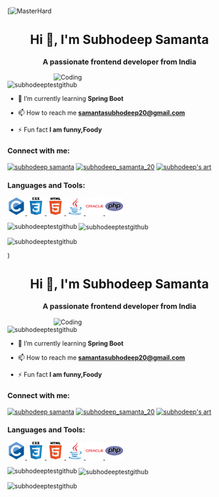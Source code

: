 [![MasterHard](https://1.bp.blogspot.com/-7A4WynwLsMw/XbBpCXG8fHI/AAAAAAAAMt4/uOa1bpLskYgrwGbllhSu2SDj_Mig8SXJQCLcBGAsYHQ/s1600/2000_600px.gif)
<h1 align="center">Hi 👋, I'm Subhodeep Samanta</h1>
<h3 align="center">A passionate frontend developer from India</h3>
<img align="right" alt="Coding" width="400" src="https://cdn.dribbble.com/users/1019864/screenshots/3079099/codeloop.gif">
<p align="left"> <img src="https://komarev.com/ghpvc/?username=subhodeeptestgithub&label=Profile%20views&color=0e75b6&style=flat" alt="subhodeeptestgithub" /> </p>

- 🌱 I’m currently learning **Spring Boot**

- 📫 How to reach me **samantasubhodeep20@gmail.com**

- ⚡ Fun fact **I am funny,Foody**

<h3 align="left">Connect with me:</h3>
<p align="left">
<a href="https://fb.com/subhodeep samanta" target="blank"><img align="center" src="https://raw.githubusercontent.com/rahuldkjain/github-profile-readme-generator/master/src/images/icons/Social/facebook.svg" alt="subhodeep samanta" height="30" width="40" /></a>
<a href="https://instagram.com/subhodeep_samanta_20" target="blank"><img align="center" src="https://raw.githubusercontent.com/rahuldkjain/github-profile-readme-generator/master/src/images/icons/Social/instagram.svg" alt="subhodeep_samanta_20" height="30" width="40" /></a>
<a href="https://www.youtube.com/c/subhodeep's art" target="blank"><img align="center" src="https://raw.githubusercontent.com/rahuldkjain/github-profile-readme-generator/master/src/images/icons/Social/youtube.svg" alt="subhodeep's art" height="30" width="40" /></a>
</p>

<h3 align="left">Languages and Tools:</h3>
<p align="left"> <a href="https://www.cprogramming.com/" target="_blank" rel="noreferrer"> <img src="https://raw.githubusercontent.com/devicons/devicon/master/icons/c/c-original.svg" alt="c" width="40" height="40"/> </a> <a href="https://www.w3schools.com/css/" target="_blank" rel="noreferrer"> <img src="https://raw.githubusercontent.com/devicons/devicon/master/icons/css3/css3-original-wordmark.svg" alt="css3" width="40" height="40"/> </a> <a href="https://www.w3.org/html/" target="_blank" rel="noreferrer"> <img src="https://raw.githubusercontent.com/devicons/devicon/master/icons/html5/html5-original-wordmark.svg" alt="html5" width="40" height="40"/> </a> <a href="https://www.java.com" target="_blank" rel="noreferrer"> <img src="https://raw.githubusercontent.com/devicons/devicon/master/icons/java/java-original.svg" alt="java" width="40" height="40"/> </a> <a href="https://www.oracle.com/" target="_blank" rel="noreferrer"> <img src="https://raw.githubusercontent.com/devicons/devicon/master/icons/oracle/oracle-original.svg" alt="oracle" width="40" height="40"/> </a> <a href="https://www.php.net" target="_blank" rel="noreferrer"> <img src="https://raw.githubusercontent.com/devicons/devicon/master/icons/php/php-original.svg" alt="php" width="40" height="40"/> </a> </p>

<p><img align="left" src="https://github-readme-stats.vercel.app/api/top-langs?username=subhodeeptestgithub&show_icons=true&locale=en&layout=compact" alt="subhodeeptestgithub" /></p>

<p>&nbsp;<img align="center" src="https://github-readme-stats.vercel.app/api?username=subhodeeptestgithub&show_icons=true&locale=en" alt="subhodeeptestgithub" /></p>

<p><img align="center" src="https://github-readme-streak-stats.herokuapp.com/?user=subhodeeptestgithub&" alt="subhodeeptestgithub" /></p>
)

<h1 align="center">Hi 👋, I'm Subhodeep Samanta</h1>
<h3 align="center">A passionate frontend developer from India</h3>
<img align="right" alt="Coding" width="400" src="https://cdn.dribbble.com/users/1019864/screenshots/3079099/codeloop.gif">
<p align="left"> <img src="https://komarev.com/ghpvc/?username=subhodeeptestgithub&label=Profile%20views&color=0e75b6&style=flat" alt="subhodeeptestgithub" /> </p>

- 🌱 I’m currently learning **Spring Boot**

- 📫 How to reach me **samantasubhodeep20@gmail.com**

- ⚡ Fun fact **I am funny,Foody**

<h3 align="left">Connect with me:</h3>
<p align="left">
<a href="https://fb.com/subhodeep samanta" target="blank"><img align="center" src="https://raw.githubusercontent.com/rahuldkjain/github-profile-readme-generator/master/src/images/icons/Social/facebook.svg" alt="subhodeep samanta" height="30" width="40" /></a>
<a href="https://instagram.com/subhodeep_samanta_20" target="blank"><img align="center" src="https://raw.githubusercontent.com/rahuldkjain/github-profile-readme-generator/master/src/images/icons/Social/instagram.svg" alt="subhodeep_samanta_20" height="30" width="40" /></a>
<a href="https://www.youtube.com/c/subhodeep's art" target="blank"><img align="center" src="https://raw.githubusercontent.com/rahuldkjain/github-profile-readme-generator/master/src/images/icons/Social/youtube.svg" alt="subhodeep's art" height="30" width="40" /></a>
</p>

<h3 align="left">Languages and Tools:</h3>
<p align="left"> <a href="https://www.cprogramming.com/" target="_blank" rel="noreferrer"> <img src="https://raw.githubusercontent.com/devicons/devicon/master/icons/c/c-original.svg" alt="c" width="40" height="40"/> </a> <a href="https://www.w3schools.com/css/" target="_blank" rel="noreferrer"> <img src="https://raw.githubusercontent.com/devicons/devicon/master/icons/css3/css3-original-wordmark.svg" alt="css3" width="40" height="40"/> </a> <a href="https://www.w3.org/html/" target="_blank" rel="noreferrer"> <img src="https://raw.githubusercontent.com/devicons/devicon/master/icons/html5/html5-original-wordmark.svg" alt="html5" width="40" height="40"/> </a> <a href="https://www.java.com" target="_blank" rel="noreferrer"> <img src="https://raw.githubusercontent.com/devicons/devicon/master/icons/java/java-original.svg" alt="java" width="40" height="40"/> </a> <a href="https://www.oracle.com/" target="_blank" rel="noreferrer"> <img src="https://raw.githubusercontent.com/devicons/devicon/master/icons/oracle/oracle-original.svg" alt="oracle" width="40" height="40"/> </a> <a href="https://www.php.net" target="_blank" rel="noreferrer"> <img src="https://raw.githubusercontent.com/devicons/devicon/master/icons/php/php-original.svg" alt="php" width="40" height="40"/> </a> </p>

<p><img align="left" src="https://github-readme-stats.vercel.app/api/top-langs?username=subhodeeptestgithub&show_icons=true&locale=en&layout=compact" alt="subhodeeptestgithub" /></p>

<p>&nbsp;<img align="center" src="https://github-readme-stats.vercel.app/api?username=subhodeeptestgithub&show_icons=true&locale=en" alt="subhodeeptestgithub" /></p>

<p><img align="center" src="https://github-readme-streak-stats.herokuapp.com/?user=subhodeeptestgithub&" alt="subhodeeptestgithub" /></p>
